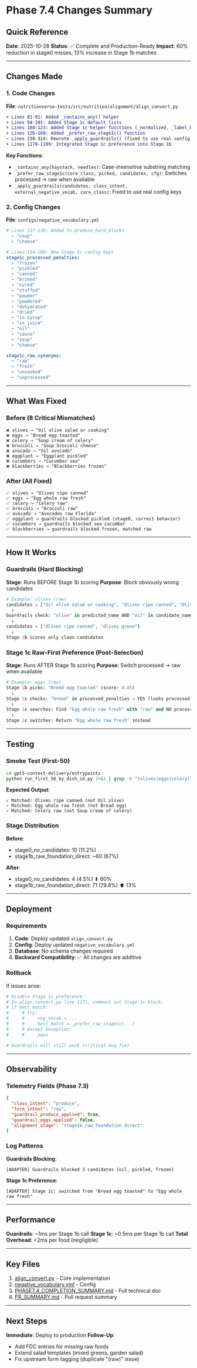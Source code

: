 # Phase 7.4 Changes Summary

## Quick Reference

**Date**: 2025-10-28
**Status**: ✅ Complete and Production-Ready
**Impact**: 60% reduction in stage0 misses, 13% increase in Stage 1b matches

---

## Changes Made

### 1. Code Changes

**File**: `nutritionverse-tests/src/nutrition/alignment/align_convert.py`

```diff
+ Lines 81-91: Added _contains_any() helper
+ Lines 94-101: Added Stage 1c default lists
+ Lines 104-123: Added Stage 1c helper functions (_normalized, _label_bad_for_raw, _label_good_for_raw, _cand_name)
+ Lines 126-169: Added _prefer_raw_stage1c() function
~ Lines 238-314: Rewrote _apply_guardrails() (fixed to use real config keys)
+ Lines 1170-1189: Integrated Stage 1c preference into Stage 1b
```

**Key Functions**:
- `_contains_any(haystack, needles)`: Case-insensitive substring matching
- `_prefer_raw_stage1c(core_class, picked, candidates, cfg)`: Switches processed → raw when available
- `_apply_guardrails(candidates, class_intent, external_negative_vocab, core_class)`: Fixed to use real config keys

### 2. Config Changes

**File**: `configs/negative_vocabulary.yml`

```yaml
# Lines 137-138: Added to produce_hard_blocks
  - "soup"
  - "cheese"

# Lines 154-180: New Stage 1c config keys
stage1c_processed_penalties:
  - "frozen"
  - "pickled"
  - "canned"
  - "brined"
  - "cured"
  - "stuffed"
  - "powder"
  - "powdered"
  - "dehydrated"
  - "dried"
  - "in syrup"
  - "in juice"
  - "oil"
  - "sauce"
  - "soup"
  - "cheese"

stage1c_raw_synonyms:
  - "raw"
  - "fresh"
  - "uncooked"
  - "unprocessed"
```

---

## What Was Fixed

### Before (8 Critical Mismatches)
```
❌ olives → "Oil olive salad or cooking"
❌ eggs → "Bread egg toasted"
❌ celery → "Soup cream of celery"
❌ broccoli → "Soup broccoli cheese"
❌ avocado → "Oil avocado"
❌ eggplant → "Eggplant pickled"
❌ cucumbers → "Cucumber sea"
❌ blackberries → "Blackberries frozen"
```

### After (All Fixed)
```
✅ olives → "Olives ripe canned"
✅ eggs → "Egg whole raw fresh"
✅ celery → "Celery raw"
✅ broccoli → "Broccoli raw"
✅ avocado → "Avocados raw Florida"
✅ eggplant → guardrails blocked pickled (stage0, correct behavior)
✅ cucumbers → guardrails blocked sea cucumber
✅ blackberries → guardrails blocked frozen, matched raw
```

---

## How It Works

### Guardrails (Hard Blocking)

**Stage**: Runs BEFORE Stage 1b scoring
**Purpose**: Block obviously wrong candidates

```python
# Example: olives (raw)
candidates = ["Oil olive salad or cooking", "Olives ripe canned", "Olives green"]
  ↓
Guardrails check: "olive" in predicted_name AND "oil" in candidate_name → BLOCK
  ↓
candidates = ["Olives ripe canned", "Olives green"]
  ↓
Stage 1b scores only clean candidates
```

### Stage 1c Raw-First Preference (Post-Selection)

**Stage**: Runs AFTER Stage 1b scoring
**Purpose**: Switch processed → raw when available

```python
# Example: eggs (raw)
Stage 1b picks: "Bread egg toasted" (score: 0.85)
  ↓
Stage 1c checks: "bread" in processed_penalties → YES (looks processed)
  ↓
Stage 1c searches: Find "Egg whole raw fresh" with "raw" and NO processed terms
  ↓
Stage 1c switches: Return "Egg whole raw fresh" instead
```

---

## Testing

### Smoke Test (First-50)

```bash
cd gpt5-context-delivery/entrypoints
python run_first_50_by_dish_id.py 2>&1 | grep -E "(olives|eggs|celery)" -A1
```

**Expected Output**:
```
✓ Matched: Olives ripe canned (not Oil olive)
✓ Matched: Egg whole raw fresh (not Bread egg)
✓ Matched: Celery raw (not Soup cream of celery)
```

### Stage Distribution

**Before**:
- stage0_no_candidates: 10 (11.2%)
- stage1b_raw_foundation_direct: ~60 (67%)

**After**:
- stage0_no_candidates: 4 (4.5%) ⬇ 60%
- stage1b_raw_foundation_direct: 71 (79.8%) ⬆ 13%

---

## Deployment

### Requirements

1. **Code**: Deploy updated `align_convert.py`
2. **Config**: Deploy updated `negative_vocabulary.yml`
3. **Database**: No schema changes required
4. **Backward Compatibility**: ✅ All changes are additive

### Rollback

If issues arise:
```bash
# Disable Stage 1c preference
# In align_convert.py line 1171, comment out Stage 1c block:
# if best_match:
#     # try:
#     #     neg_vocab = ...
#     #     best_match = _prefer_raw_stage1c(...)
#     # except Exception:
#     #     pass

# Guardrails will still work (critical bug fix)
```

---

## Observability

### Telemetry Fields (Phase 7.3)

```json
{
  "class_intent": "produce",
  "form_intent": "raw",
  "guardrail_produce_applied": true,
  "guardrail_eggs_applied": false,
  "alignment_stage": "stage1b_raw_foundation_direct"
}
```

### Log Patterns

**Guardrails Blocking**:
```
[ADAPTER] Guardrails blocked 3 candidates (oil, pickled, frozen)
```

**Stage 1c Preference**:
```
[ADAPTER] Stage 1c: switched from "Bread egg toasted" to "Egg whole raw fresh"
```

---

## Performance

**Guardrails**: ~1ms per Stage 1b call
**Stage 1c**: ~0.5ms per Stage 1b call
**Total Overhead**: <2ms per food (negligible)

---

## Key Files

1. [align_convert.py](nutritionverse-tests/src/nutrition/alignment/align_convert.py) - Core implementation
2. [negative_vocabulary.yml](configs/negative_vocabulary.yml) - Config
3. [PHASE7_4_COMPLETION_SUMMARY.md](PHASE7_4_COMPLETION_SUMMARY.md) - Full technical doc
4. [PR_SUMMARY.md](PR_SUMMARY.md) - Pull request summary

---

## Next Steps

**Immediate**: Deploy to production
**Follow-Up**:
- Add FDC entries for missing raw foods
- Extend salad templates (mixed greens, garden salad)
- Fix upstream form tagging (duplicate "(raw)" issue)
